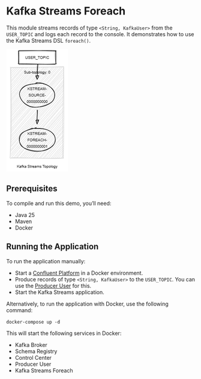 # Kafka Streams Foreach

This module streams records of type `<String, KafkaUser>` from the `USER_TOPIC` and logs each record to the console.
It demonstrates how to use the Kafka Streams DSL `foreach()`.

![topology.png](topology.png)

## Prerequisites

To compile and run this demo, you’ll need:

- Java 25
- Maven
- Docker

## Running the Application

To run the application manually:

- Start a [Confluent Platform](https://docs.confluent.io/platform/current/quickstart/ce-docker-quickstart.html#step-1-download-and-start-cp) in a Docker environment.
- Produce records of type `<String, KafkaUser>` to the `USER_TOPIC`. You can use the [Producer User](../specific-producers/kafka-streams-producer-user) for this.
- Start the Kafka Streams application.

Alternatively, to run the application with Docker, use the following command:

```console
docker-compose up -d
```

This will start the following services in Docker:

- Kafka Broker
- Schema Registry
- Control Center
- Producer User
- Kafka Streams Foreach

